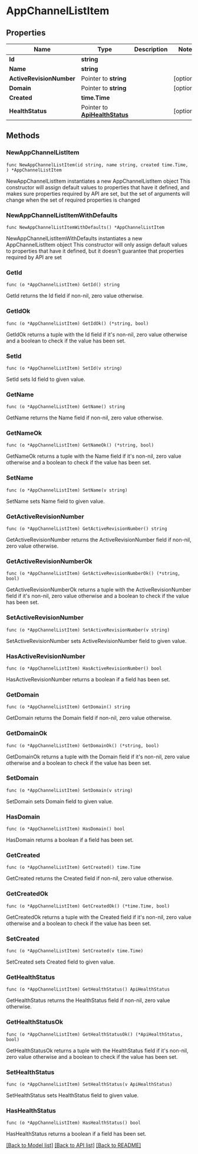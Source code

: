 # AppChannelListItem

## Properties

Name | Type | Description | Notes
------------ | ------------- | ------------- | -------------
**Id** | **string** |  | 
**Name** | **string** |  | 
**ActiveRevisionNumber** | Pointer to **string** |  | [optional] 
**Domain** | Pointer to **string** |  | [optional] 
**Created** | **time.Time** |  | 
**HealthStatus** | Pointer to [**ApiHealthStatus**](ApiHealthStatus.md) |  | [optional] 

## Methods

### NewAppChannelListItem

`func NewAppChannelListItem(id string, name string, created time.Time, ) *AppChannelListItem`

NewAppChannelListItem instantiates a new AppChannelListItem object
This constructor will assign default values to properties that have it defined,
and makes sure properties required by API are set, but the set of arguments
will change when the set of required properties is changed

### NewAppChannelListItemWithDefaults

`func NewAppChannelListItemWithDefaults() *AppChannelListItem`

NewAppChannelListItemWithDefaults instantiates a new AppChannelListItem object
This constructor will only assign default values to properties that have it defined,
but it doesn't guarantee that properties required by API are set

### GetId

`func (o *AppChannelListItem) GetId() string`

GetId returns the Id field if non-nil, zero value otherwise.

### GetIdOk

`func (o *AppChannelListItem) GetIdOk() (*string, bool)`

GetIdOk returns a tuple with the Id field if it's non-nil, zero value otherwise
and a boolean to check if the value has been set.

### SetId

`func (o *AppChannelListItem) SetId(v string)`

SetId sets Id field to given value.


### GetName

`func (o *AppChannelListItem) GetName() string`

GetName returns the Name field if non-nil, zero value otherwise.

### GetNameOk

`func (o *AppChannelListItem) GetNameOk() (*string, bool)`

GetNameOk returns a tuple with the Name field if it's non-nil, zero value otherwise
and a boolean to check if the value has been set.

### SetName

`func (o *AppChannelListItem) SetName(v string)`

SetName sets Name field to given value.


### GetActiveRevisionNumber

`func (o *AppChannelListItem) GetActiveRevisionNumber() string`

GetActiveRevisionNumber returns the ActiveRevisionNumber field if non-nil, zero value otherwise.

### GetActiveRevisionNumberOk

`func (o *AppChannelListItem) GetActiveRevisionNumberOk() (*string, bool)`

GetActiveRevisionNumberOk returns a tuple with the ActiveRevisionNumber field if it's non-nil, zero value otherwise
and a boolean to check if the value has been set.

### SetActiveRevisionNumber

`func (o *AppChannelListItem) SetActiveRevisionNumber(v string)`

SetActiveRevisionNumber sets ActiveRevisionNumber field to given value.

### HasActiveRevisionNumber

`func (o *AppChannelListItem) HasActiveRevisionNumber() bool`

HasActiveRevisionNumber returns a boolean if a field has been set.

### GetDomain

`func (o *AppChannelListItem) GetDomain() string`

GetDomain returns the Domain field if non-nil, zero value otherwise.

### GetDomainOk

`func (o *AppChannelListItem) GetDomainOk() (*string, bool)`

GetDomainOk returns a tuple with the Domain field if it's non-nil, zero value otherwise
and a boolean to check if the value has been set.

### SetDomain

`func (o *AppChannelListItem) SetDomain(v string)`

SetDomain sets Domain field to given value.

### HasDomain

`func (o *AppChannelListItem) HasDomain() bool`

HasDomain returns a boolean if a field has been set.

### GetCreated

`func (o *AppChannelListItem) GetCreated() time.Time`

GetCreated returns the Created field if non-nil, zero value otherwise.

### GetCreatedOk

`func (o *AppChannelListItem) GetCreatedOk() (*time.Time, bool)`

GetCreatedOk returns a tuple with the Created field if it's non-nil, zero value otherwise
and a boolean to check if the value has been set.

### SetCreated

`func (o *AppChannelListItem) SetCreated(v time.Time)`

SetCreated sets Created field to given value.


### GetHealthStatus

`func (o *AppChannelListItem) GetHealthStatus() ApiHealthStatus`

GetHealthStatus returns the HealthStatus field if non-nil, zero value otherwise.

### GetHealthStatusOk

`func (o *AppChannelListItem) GetHealthStatusOk() (*ApiHealthStatus, bool)`

GetHealthStatusOk returns a tuple with the HealthStatus field if it's non-nil, zero value otherwise
and a boolean to check if the value has been set.

### SetHealthStatus

`func (o *AppChannelListItem) SetHealthStatus(v ApiHealthStatus)`

SetHealthStatus sets HealthStatus field to given value.

### HasHealthStatus

`func (o *AppChannelListItem) HasHealthStatus() bool`

HasHealthStatus returns a boolean if a field has been set.


[[Back to Model list]](../README.md#documentation-for-models) [[Back to API list]](../README.md#documentation-for-api-endpoints) [[Back to README]](../README.md)


